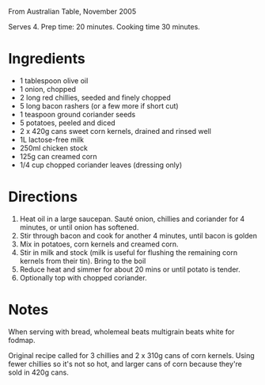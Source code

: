 From Australian Table, November 2005

Serves 4. Prep time: 20 minutes. Cooking time 30 minutes.

# Ingredients

* 1 tablespoon olive oil
* 1 onion, chopped
* 2 long red chillies, seeded and finely chopped
* 5 long bacon rashers (or a few more if short cut)
* 1 teaspoon ground coriander seeds
* 5 potatoes, peeled and diced
* 2 x 420g cans sweet corn kernels, drained and rinsed well
* 1L lactose-free milk
* 250ml chicken stock
* 125g can creamed corn
* 1/4 cup chopped coriander leaves (dressing only)

# Directions

1. Heat oil in a large saucepan. Sauté onion, chillies and coriander for 4 minutes, or until onion has softened.
2. Stir through bacon and cook for another 4 minutes, until bacon is golden
3. Mix in potatoes, corn kernels and creamed corn.
4. Stir in milk and stock (milk is useful for flushing the remaining corn kernels from their tin). Bring to the boil
4. Reduce heat and simmer for about 20 mins or until potato is tender.
5. Optionally top with chopped coriander.


# Notes

When serving with bread, wholemeal beats multigrain beats white for fodmap.

Original recipe called for 3 chillies and 2 x 310g cans of corn kernels. Using fewer chillies so it's not so hot, and larger cans of corn because they're sold in 420g cans.
